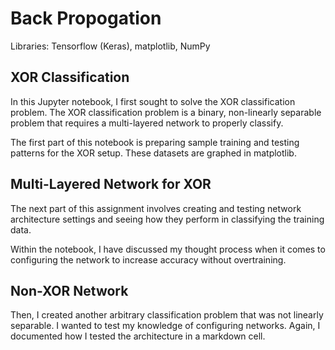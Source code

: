 # Back Propogation
Libraries: Tensorflow (Keras), matplotlib, NumPy

## XOR Classification 
In this Jupyter notebook, I first sought to solve the XOR classification problem. The XOR classification problem is a binary, non-linearly separable problem that requires a multi-layered network to properly classify. 

The first part of this notebook is preparing sample training and testing patterns for the XOR setup. These datasets are graphed in matplotlib.

## Multi-Layered Network for XOR
The next part of this assignment involves creating and testing network architecture settings and seeing how they perform in classifying the training data.

Within the notebook, I have discussed my thought process when it comes to configuring the network to increase accuracy without overtraining.

## Non-XOR Network
Then, I created another arbitrary classification problem that was not linearly separable. I wanted to test my knowledge of configuring networks. Again, I documented how I tested the architecture in a markdown cell.
